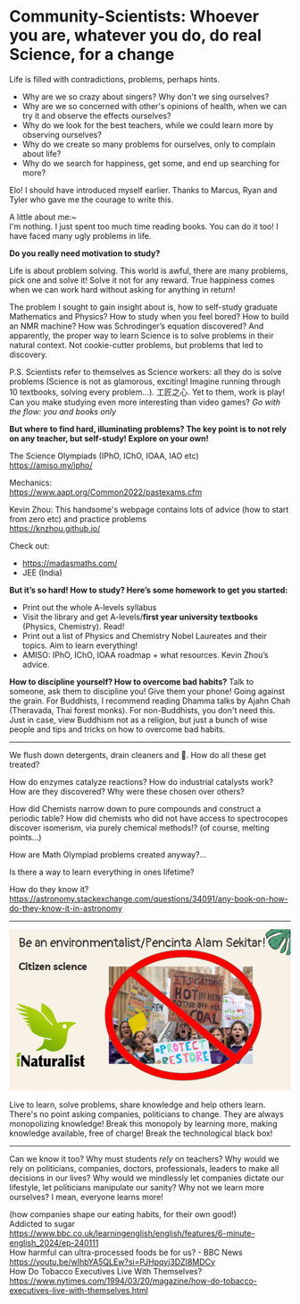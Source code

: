 # Community-Scientists: Whoever you are, whatever you do, do real Science, for a change
Life is filled with contradictions, problems, perhaps hints.
- Why are we so crazy about singers? Why don't we sing ourselves?
- Why are we so concerned with other's opinions of health, when we can try it and observe the effects ourselves?
- Why do we look for the best teachers, while we could learn more by observing ourselves?
- Why do we create so many problems for ourselves, only to complain about life?
- Why do we search for happiness, get some, and end up searching for more?

Elo! I should have introduced myself earlier. Thanks to Marcus, Ryan and Tyler who gave me the courage to write this.

A little about me:~  
I'm nothing. I just spent too much time reading books. You can do it too! I have faced many ugly problems in life.

**Do you really need motivation to study?**

Life is about problem solving. This world is awful, there are many problems, pick one and solve it! Solve it not for any reward. True happiness comes when we can work hard without asking for anything in return!

The problem I sought to gain insight about is, how to self-study graduate Mathematics and Physics? How to study when you feel bored? How to build an NMR machine? How was Schrodinger’s equation discovered? And apparently, the proper way to learn Science is to solve problems in their natural context. Not cookie-cutter problems, but problems that led to discovery.

P.S. Scientists refer to themselves as Science workers: all they do is solve problems (Science is not as glamorous, exciting! Imagine running through 10 textbooks, solving every problem…). 工匠之心. Yet to them, work is play! Can you make studying even more interesting than video games? *Go with the flow: you and books only*

**But where to find hard, illuminating problems? The key point is to not rely on any teacher, but self-study! Explore on your own!**

The Science Olympiads (IPhO, IChO, IOAA, IAO etc)  
https://amiso.my/ipho/

Mechanics:  
https://www.aapt.org/Common2022/pastexams.cfm

Kevin Zhou: This handsome's webpage contains lots of advice (how to start from zero etc) and practice problems  
https://knzhou.github.io/

Check out:
- https://madasmaths.com/
- JEE (India)

**But it’s so hard! How to study? Here’s some homework to get you started:**
- Print out the whole A-levels syllabus
- Visit the library and get A-levels/**first year university textbooks** (Physics, Chemistry). Read!
- Print out a list of Physics and Chemistry Nobel Laureates and their topics. Aim to learn everything!
- AMISO: IPhO, IChO, IOAA roadmap + what resources. Kevin Zhou’s advice.

**How to discipline yourself? How to overcome bad habits?**
Talk to someone, ask them to discipline you! Give them your phone! Going against the grain.
For Buddhists, I recommend reading Dhamma talks by Ajahn Chah (Theravada, Thai forest monks). For non-Buddhists, you don't need this. Just in case, view Buddhism not as a religion, but just a bunch of wise people and tips and tricks on how to overcome bad habits.

________________________________________________________


We flush down detergents, drain cleaners and 💩. How do all these get treated?

How do enzymes catalyze reactions? How do industrial catalysts work? How are they discovered? Why were these chosen over others?

How did Chemists narrow down to pure compounds and construct a periodic table? How did chemists who did not have access to spectrocopes discover isomerism, via purely chemical methods!? (of course, melting points...)

How are Math Olympiad problems created anyway?...

Is there a way to learn everything in ones lifetime? 

How do they know it?  
https://astronomy.stackexchange.com/questions/34091/any-book-on-how-do-they-know-it-in-astronomy


_____________

![learn_x_protest](https://github.com/yuchenglim/Community-Scientists/blob/main/Images/learn_x_protest.png)

Live to learn, solve problems, share knowledge and help others learn. There's no point asking companies, politicians to change. They are always monopolizing knowledge! Break this monopoly by learning more, making knowledge available, free of charge! Break the technological black box!


____________________________________________________________


Can we know it too? Why must students *rely* on teachers? Why would we rely on politicians, companies, doctors, professionals, leaders to make all decisions in our lives? Why would we mindlessly let companies dictate our lifestyle, let politicians manipulate our sanity? Why not we learn more ourselves? I mean, everyone learns more! 

(how companies shape our eating habits, for their own good!)  
Addicted to sugar  
https://www.bbc.co.uk/learningenglish/english/features/6-minute-english_2024/ep-240111  
How harmful can ultra-processed foods be for us? - BBC News  
https://youtu.be/wIhbYA5QLEw?si=PJHpqyj3DZI8MDCy  
How Do Tobacco Executives Live With Themselves?  
https://www.nytimes.com/1994/03/20/magazine/how-do-tobacco-executives-live-with-themselves.html

